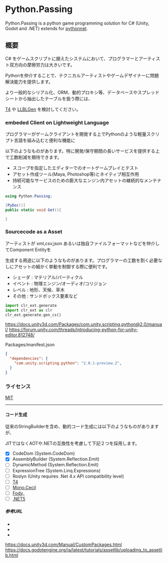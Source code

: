 # Python.Passing
Python.Passing is a python game programming solution for C# (Unity, Godot and .NET)
extends for [pythonnet](http://pythonnet.github.io/).


## 概要
C# をゲームスクリプトに据えたシステムにおいて、プログラマーとアーティスト双方向の摩擦労力は大きいです。

Pythonを仲介することで、テクニカルアーティストやゲームデザイナーに問題解決能力を提供します。

より一般的なシリアル化、ORM、動的プロキシ等、データベースやスプレッドシートから抽出したテーブルを扱う際には、

[T4](https://docs.microsoft.com/ja-jp/visualstudio/modeling/code-generation-and-t4-text-templates?view=vs-2019) や [LLBLGen](https://www.llblgen.com/) を検討してください。


### embeded Client on Lightweight Language
プログラマーがゲームクライアントを開発する上でPythonのような軽量スクリプト言語を組み込むと便利な機能に

以下のようなものがあります。特に開発/保守期間の長いサービスを提供する上で工数削減を期待できます。

- スコープを指定したエディターでのオートゲームプレイとテスト
- アセット作成ツール(Maya, Photoshop等)とネイティブ相互作用
- 持続可能なサービスのための膨大なエンジン内アセットの継続的なメンテナンス

```c#
using Python.Passing;

[PyDoc()]
public static void Get(){

}
```

### Sourcecode as a Asset
アーティストが xml,csv,json あるいは独自ファイルフォーマットなどを仲介してComponent Entityを

生成する用途に以下のようなものがあります。プログラマーの工数を割く必要なしにアセットの細かく挙動を制御する際に便利です。

- シェーダ : マテリアル/パーティクル
- イベント : 物理エンジン/オーディオ/コリジョン
- レベル : 地形、天候、草木
- その他 : サンドボックス要素など

```python
import clr_ext.generate
import clr_ext as clr
clr_ext.generate.gen_cs()
```

https://docs.unity3d.com/Packages/com.unity.scripting.python@2.0/manual/
https://forum.unity.com/threads/introducing-python-for-unity-editor.812748/

Packages/manifest.json
```json
{
  "dependencies": {
    "com.unity.scripting.python": "2.0.1-preview.2",
  }
}
```


### ライセンス
[MIT](./License.md)

---

#### コード生成
従来のStringBuilderを含め、動的コード生成には以下のようなものがありますが、

JITではなくAOTや.NETの互換性を考慮して下記２つを採用します。

- [x] CodeDom (System.CodeDom)
- [x] AssemblyBuilder (System.Reflection.Emit)
- [ ] DynamicMethod (System.Reflection.Emit)
- [ ] ExpressionTree (System.Linq.Expressions) 
- [ ] Roslyn (Unity requires .Net 4.x API compatibility level)
- [ ] [T4](http://neue.cc/2019/12/06_585.html)
- [ ] [Mono.Cecil](https://qiita.com/pCYSl5EDgo/items/4146989d08e169dde81d)
- [ ] [Fody](https://github.com/Fody/Fody)_
- [ ] [.NET5](https://devblogs.microsoft.com/dotnet/introducing-c-source-generators/)

##### 参考URL
- [](http://blog.shos.info/archives/2013/11/csharp_metaprogramming.html)
- [](https://ufcpp.net/study/csharp/misc_dynamic.html)
- [](http://neue.cc/2017/12/04_560.html)

https://docs.unity3d.com/Manual/CustomPackages.html
https://docs.godotengine.org/ja/latest/tutorials/assetlib/uploading_to_assetlib.html